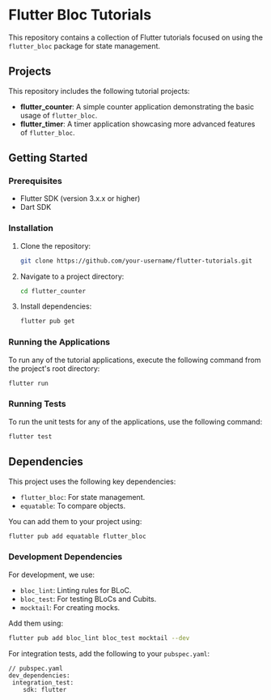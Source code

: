 # Flutter Bloc Tutorials

This repository contains a collection of Flutter tutorials focused on using the `flutter_bloc` package for state management.

## Projects

This repository includes the following tutorial projects:

-   **flutter_counter**: A simple counter application demonstrating the basic usage of `flutter_bloc`.
-   **flutter_timer**: A timer application showcasing more advanced features of `flutter_bloc`.

## Getting Started

### Prerequisites

-   Flutter SDK (version 3.x.x or higher)
-   Dart SDK

### Installation

1.  Clone the repository:
    ```bash
    git clone https://github.com/your-username/flutter-tutorials.git
    ```
2.  Navigate to a project directory:
    ```bash
    cd flutter_counter
    ```
3.  Install dependencies:
    ```bash
    flutter pub get
    ```

### Running the Applications

To run any of the tutorial applications, execute the following command from the project's root directory:

```bash
flutter run
```

### Running Tests

To run the unit tests for any of the applications, use the following command:

```bash
flutter test
```

## Dependencies

This project uses the following key dependencies:

-   `flutter_bloc`: For state management.
-   `equatable`: To compare objects.

You can add them to your project using:

```bash
flutter pub add equatable flutter_bloc
```

### Development Dependencies

For development, we use:

-   `bloc_lint`: Linting rules for BLoC.
-   `bloc_test`: For testing BLoCs and Cubits.
-   `mocktail`: For creating mocks.

Add them using:

```bash
flutter pub add bloc_lint bloc_test mocktail --dev
```

For integration tests, add the following to your `pubspec.yaml`:

```
// pubspec.yaml
dev_dependencies:
 integration_test:
    sdk: flutter
```